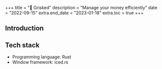 +++
title = "💸 Grisked"
description = "Manage your money efficiently"
date = "2022-09-15"
extra.end_date = "2023-01-18"
extra.toc = true
+++

## Introduction

## Tech stack
 - Programming language: Rust
 - Window framework: iced.rs
